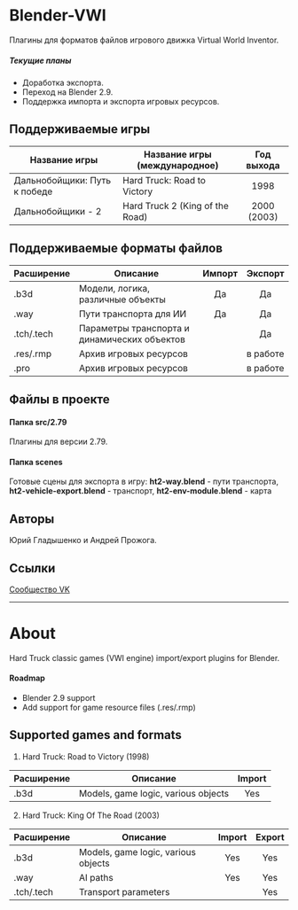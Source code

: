# Blender-VWI
Плагины для форматов файлов игрового движка Virtual World Inventor. 
##### Текущие планы
* Доработка экспорта.
* Переход на Blender 2.9. 
* Поддержка импорта и экспорта игровых ресурсов.

## Поддерживаемые игры
| Название игры | Название игры (международное) | Год выхода |
|-----------|-----------------------|:----------:|
| Дальнобойщики: Путь к победе | Hard Truck: Road to Victory | 1998 |
| Дальнобойщики - 2 | Hard Truck 2 (King of the Road) | 2000 (2003)

## Поддерживаемые форматы файлов
| Расширение | Описание           | Импорт | Экспорт | 
|-----------|-----------------------|:----------:|:----------:|
| .b3d  | Модели, логика, различные объекты   | Да   | Да  | 
| .way  | Пути транспорта для ИИ   | Да   | Да  | 
| .tch/.tech  | Параметры транспорта и динамических объектов   |      | Да  | 
| .res/.rmp  | Архив игровых ресурсов   |      | в работе    | 
| .pro  | Архив игровых ресурсов  |      |  в работе   | 

## Файлы в проекте

#### Папка **src/2.79** 

Плагины для версии 2.79.

#### Папка **scenes** 

Готовые сцены для экспорта в игру: **ht2-way.blend** - пути транспорта, **ht2-vehicle-export.blend** - транспорт, **ht2-env-module.blend** - карта

## Авторы
Юрий Гладышенко и Андрей Прожога.

## Ссылки
[Сообщество VK](https://vk.com/rnr_mods)

***

# About

Hard Truck classic games (VWI engine) import/export plugins for Blender.

#### Roadmap
* Blender 2.9 support
* Add support for game resource files (.res/.rmp)

## Supported games and formats

1. Hard Truck: Road to Victory (1998)

| Расширение | Описание           | Import | 
|-----------|-----------------------|:----------:|
| .b3d  | Models, game logic, various objects    | Yes  | 

2. Hard Truck: King Of The Road (2003)

| Расширение | Описание           | Import | Export | 
|-----------|-----------------------|:----------:|:----------:|
| .b3d  | Models, game logic, various objects   | Yes   | Yes  | 
| .way  | AI paths   | Yes  | Yes  | 
| .tch/.tech  | Transport parameters |      | Yes | 